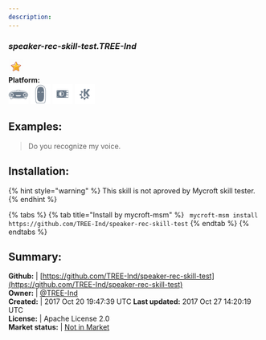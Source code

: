 ```yaml
---
description: 
---
```


### _speaker-rec-skill-test.TREE-Ind_  
  
![](../.gitbook/assets/star.png)  
**Platform:**  
 ![Mark I](../.gitbook/assets/mark-1-icon.png)  ![Mark II](../.gitbook/assets/mark-2-icon.png)  ![Picroft](../.gitbook/assets/picroft-icon.png)  ![plasmoid](../.gitbook/assets/kde.png)   
## Examples:  
> Do you recognize my voice.  
  
## Installation:  
{% hint style="warning" %}
This skill is not aproved by Mycroft skill tester.
{% endhint %}
    
{% tabs %}
{% tab title="Install by mycroft-msm" %}
``` mycroft-msm install https://github.com/TREE-Ind/speaker-rec-skill-test```
{% endtab %}
  {% endtabs %}
    
## Summary:  
**Github:** | [https://github.com/TREE-Ind/speaker-rec-skill-test](https://github.com/TREE-Ind/speaker-rec-skill-test)  
**Owner:** | [@TREE-Ind](https://github.com/TREE-Ind)  
**Created:** | 2017 Oct 20 19:47:39 UTC  **Last updated:** 2017 Oct 27 14:20:19 UTC  
**License:** | Apache License 2.0  
**Market status:** | [Not in Market](https://market.mycroft.ai/skill/)  
